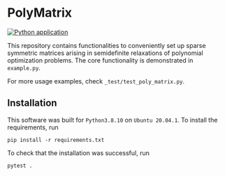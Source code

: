 # PolyMatrix 

[![Python application](https://github.com/utiasASRL/poly_matrix/actions/workflows/python-app.yml/badge.svg)](https://github.com/utiasASRL/poly_matrix/actions/workflows/python-app.yml)

This repository contains functionalities to conveniently set up sparse symmetric matrices arising in semidefinite relaxations of polynomial optimization problems. The core functionality is demonstrated in `example.py`.

For more usage examples, check `_test/test_poly_matrix.py`. 

## Installation

This software was built for `Python3.8.10` on `Ubuntu 20.04.1`. To install the requirements, run

```
pip install -r requirements.txt
```

To check that the installation was successful, run
```
pytest .
```
